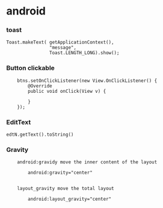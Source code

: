 # android

### toast
	
	Toast.makeText(	getApplicationContext(),
					"message",
					Toast.LENGTH_LONG).show();


### Button clickable	
	
        btns.setOnClickListener(new View.OnClickListener() {
            @Override
            public void onClick(View v) {
                
            }
        });

### EditText

	edtN.getText().toString()
	

### Gravity
	
		android:gravidy move the inner content of the layout
		
        	android:gravity="center"
 			

		layout_gravity move the total layout
	      
	        android:layout_gravity="center"


